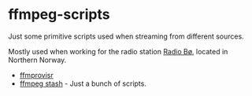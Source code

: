 # ffmpeg-scripts

Just some primitive scripts used when streaming from different sources.

Mostly used when working for the radio station [Radio Bø](https://radiobo.no), located in Northern Norway.

- [ffmprovisr](https://github.com/amiaopensource/ffmprovisr)
- [ffmpeg stash](https://github.com/cytopia/stash) -  Just a bunch of scripts.
